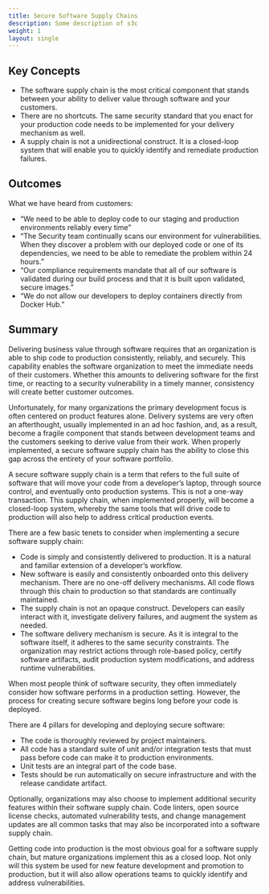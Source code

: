 ```yaml
---
title: Secure Software Supply Chains
description: Some description of s3c
weight: 1
layout: single
---
```

## Key Concepts
- The software supply chain is the most critical component that stands between your ability to deliver value through software and your customers.
- There are no shortcuts. The same security standard that you enact for your production code needs to be implemented for your delivery mechanism as well.
- A supply chain is not a unidirectional construct. It is a closed-loop system that will enable you to quickly identify and remediate production failures.

## Outcomes
What we have heard from customers:
- “We need to be able to deploy code to our staging and production environments reliably every time”
- “The Security team continually scans our environment for vulnerabilities. When they discover a problem with our deployed code or one of its dependencies, we need to be able to remediate the problem within 24 hours.”
- “Our compliance requirements mandate that all of our software is validated during our build process and that it is built upon validated, secure images.”
- “We do not allow our developers to deploy containers directly from Docker Hub.”

## Summary
Delivering business value through software requires that an organization is able to ship code to production consistently, reliably, and securely. This capability enables the software organization to meet the immediate needs of their customers. Whether this amounts to delivering software for the first time, or reacting to a security vulnerability in a timely manner, consistency will create better customer outcomes.

Unfortunately, for many organizations the primary development focus is often centered on product features alone. Delivery systems are very often an afterthought, usually implemented in an ad hoc fashion, and, as a result, become a fragile component that stands between development teams and the customers seeking to derive value from their work. When properly implemented, a secure software supply chain has the ability to close this gap across the entirety of your software portfolio.

A secure software supply chain is a term that refers to the full suite of software that will move your code from a developer’s laptop, through source control, and eventually onto production systems. This is not a one-way transaction. This supply chain, when implemented properly, will become a closed-loop system, whereby the same tools that will drive code to production will also help to address critical production events.

There are a few basic tenets to consider when implementing a secure software supply chain:
- Code is simply and consistently delivered to production. It is a natural and familiar extension of a developer’s workflow.
- New software is easily and consistently onboarded onto this delivery mechanism. There are no one-off delivery mechanisms. All code flows through this chain to production so that standards are continually maintained.
- The supply chain is not an opaque construct. Developers can easily interact with it, investigate delivery failures, and augment the system as needed.
- The software delivery mechanism is secure. As it is integral to the software itself, it adheres to the same security constraints. The organization may restrict actions through role-based policy, certify software artifacts, audit production system modifications, and address runtime vulnerabilities.

When most people think of software security, they often immediately consider how software performs in a production setting. However, the process for creating secure software begins long before your code is deployed.

There are 4 pillars for developing and deploying secure software:
- The code is thoroughly reviewed by project maintainers.
- All code has a standard suite of unit and/or integration tests that must pass before code can make it to production environments.
- Unit tests are an integral part of the code base.
- Tests should be run automatically on secure infrastructure and with the release candidate artifact.

Optionally, organizations may also choose to implement additional security features within their software supply chain. Code linters, open source license checks, automated vulnerability tests, and change management updates are all common tasks that may also be incorporated into a software supply chain.

Getting code into production is the most obvious goal for a software supply chain, but mature organizations implement this as a closed loop. Not only will this system be used for new feature development and promotion to production, but it will also allow operations teams to quickly identify and address vulnerabilities.


